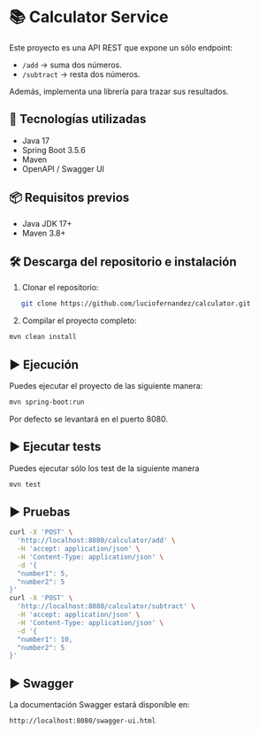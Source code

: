 
# 📚 Calculator Service

Este proyecto es una API REST que expone un sólo endpoint:

- `/add` → suma dos números.  
- `/subtract` → resta dos números.  

Además, implementa una librería para trazar sus resultados.

## 🚀 Tecnologías utilizadas

- Java 17
- Spring Boot 3.5.6
- Maven
- OpenAPI / Swagger UI

## 📦 Requisitos previos

- Java JDK 17+
- Maven 3.8+

## 🛠️ Descarga del repositorio e instalación

1. Clonar el repositorio:
   
```bash
   git clone https://github.com/luciofernandez/calculator.git
```
 
2. Compilar el proyecto completo:

```bash
mvn clean install
```
   

## ▶️ Ejecución

Puedes ejecutar el proyecto de las siguiente manera:

```bash
mvn spring-boot:run
```

Por defecto se levantará en el puerto 8080.

## ▶️ Ejecutar tests

Puedes ejecutar sólo los test de la siguiente manera

```bash
mvn test
```

## ▶️ Pruebas

```bash
curl -X 'POST' \
  'http://localhost:8080/calculator/add' \
  -H 'accept: application/json' \
  -H 'Content-Type: application/json' \
  -d '{
  "number1": 5,
  "number2": 5
}'
curl -X 'POST' \
  'http://localhost:8080/calculator/subtract' \
  -H 'accept: application/json' \
  -H 'Content-Type: application/json' \
  -d '{
  "number1": 10,
  "number2": 5
}'
```

## ▶️ Swagger

La documentación Swagger estará disponible en:

```bash
http://localhost:8080/swagger-ui.html
```
